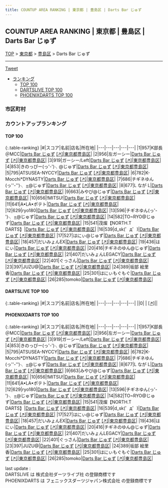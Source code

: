 ```yaml
---
title: COUNTUP AREA RANKING | 東京都 | 豊島区 | Darts Bar じゅず
---
```

## COUNTUP AREA RANKING | 東京都 | 豊島区 | Darts Bar じゅず

[TOP](/darts/rank/) > [東京都](/darts/rank/東京都/) > [豊島区](/darts/rank/東京都/豊島区/) > Darts Bar じゅず

___

<a href="https://twitter.com/share?ref_src=twsrc%5Etfw" data-text="COUNTUP AREA RANKING | 東京都豊島区Darts Bar じゅず" class="twitter-share-button" data-hashtags="DARTSLIVE,PHOENIXDARTS,darts,ダーツ" data-show-count="false">Tweet</a>

* [ランキング](#カウントアップランキング)
    * [TOP 100](#top-100)
    * [DARTSLIVE TOP 100](#dartslive-top-100)
    * [PHOENIXDARTS TOP 100](#phoenixdarts-top-100)

### 市区町村

<ul>

</ul>

### カウントアップランキング

#### TOP 100



{:.table-ranking}
|#|スコア|名前|店名|所在地|
|---|---|---|---|---|
|1|957|<span class="rank-name-pd">K部長＠MCC</span>|<a href="/darts/rank/shops/71989.html">Darts Bar じゅず</a> <a href="https://vs.phoenixdarts.com/jp/shop/shopDetailInfo/s_71989?s_seq=71989">[↗]</a>|<a href="/darts/rank/東京都/豊島区">東京都豊島区</a>|
|2|956|<span class="rank-name-pd">左ガーシー</span>|<a href="/darts/rank/shops/71989.html">Darts Bar じゅず</a> <a href="https://vs.phoenixdarts.com/jp/shop/shopDetailInfo/s_71989?s_seq=71989">[↗]</a>|<a href="/darts/rank/東京都/豊島区">東京都豊島区</a>|
|3|919|<span class="rank-name-pd">ガーシー/Left</span>|<a href="/darts/rank/shops/71989.html">Darts Bar じゅず</a> <a href="https://vs.phoenixdarts.com/jp/shop/shopDetailInfo/s_71989?s_seq=71989">[↗]</a>|<a href="/darts/rank/東京都/豊島区">東京都豊島区</a>|
|4|853|<span class="rank-name-pd">きのっぴー(っ&#x27;-&#x27;)╮@じゅず</span>|<a href="/darts/rank/shops/71989.html">Darts Bar じゅず</a> <a href="https://vs.phoenixdarts.com/jp/shop/shopDetailInfo/s_71989?s_seq=71989">[↗]</a>|<a href="/darts/rank/東京都/豊島区">東京都豊島区</a>|
|5|795|<span class="rank-name-pd">ATSUSEA-NYCCY</span>|<a href="/darts/rank/shops/71989.html">Darts Bar じゅず</a> <a href="https://vs.phoenixdarts.com/jp/shop/shopDetailInfo/s_71989?s_seq=71989">[↗]</a>|<a href="/darts/rank/東京都/豊島区">東京都豊島区</a>|
|6|782|<span class="rank-name-pd">K-Mocchi*DYNASTY</span>|<a href="/darts/rank/shops/71989.html">Darts Bar じゅず</a> <a href="https://vs.phoenixdarts.com/jp/shop/shopDetailInfo/s_71989?s_seq=71989">[↗]</a>|<a href="/darts/rank/東京都/豊島区">東京都豊島区</a>|
|7|686|<span class="rank-name-pd">チギネゆん(っ&#x27;&#x27;-&#x27;&#x27;)╮ =͟͟@じゅず</span>|<a href="/darts/rank/shops/71989.html">Darts Bar じゅず</a> <a href="https://vs.phoenixdarts.com/jp/shop/shopDetailInfo/s_71989?s_seq=71989">[↗]</a>|<a href="/darts/rank/東京都/豊島区">東京都豊島区</a>|
|8|677|<span class="rank-name-pd">L なが L</span>|<a href="/darts/rank/shops/71989.html">Darts Bar じゅず</a> <a href="https://vs.phoenixdarts.com/jp/shop/shopDetailInfo/s_71989?s_seq=71989">[↗]</a>|<a href="/darts/rank/東京都/豊島区">東京都豊島区</a>|
|9|663|<span class="rank-name-pd">みやび@じゅず</span>|<a href="/darts/rank/shops/71989.html">Darts Bar じゅず</a> <a href="https://vs.phoenixdarts.com/jp/shop/shopDetailInfo/s_71989?s_seq=71989">[↗]</a>|<a href="/darts/rank/東京都/豊島区">東京都豊島区</a>|
|10|656|<span class="rank-name-pd">!MITSU!</span>|<a href="/darts/rank/shops/71989.html">Darts Bar じゅず</a> <a href="https://vs.phoenixdarts.com/jp/shop/shopDetailInfo/s_71989?s_seq=71989">[↗]</a>|<a href="/darts/rank/東京都/豊島区">東京都豊島区</a>|
|11|641|<span class="rank-name-pd">A•LA•ポテト</span>|<a href="/darts/rank/shops/71989.html">Darts Bar じゅず</a> <a href="https://vs.phoenixdarts.com/jp/shop/shopDetailInfo/s_71989?s_seq=71989">[↗]</a>|<a href="/darts/rank/東京都/豊島区">東京都豊島区</a>|
|12|629|<span class="rank-name-pd">ryo180</span>|<a href="/darts/rank/shops/71989.html">Darts Bar じゅず</a> <a href="https://vs.phoenixdarts.com/jp/shop/shopDetailInfo/s_71989?s_seq=71989">[↗]</a>|<a href="/darts/rank/東京都/豊島区">東京都豊島区</a>|
|13|596|<span class="rank-name-pd">チギネゆん(っ&#x27;-&#x27;)╮ =͟͟@じゅず</span>|<a href="/darts/rank/shops/71989.html">Darts Bar じゅず</a> <a href="https://vs.phoenixdarts.com/jp/shop/shopDetailInfo/s_71989?s_seq=71989">[↗]</a>|<a href="/darts/rank/東京都/豊島区">東京都豊島区</a>|
|14|582|<span class="rank-name-pd">TO~RYO@じゅず</span>|<a href="/darts/rank/shops/71989.html">Darts Bar じゅず</a> <a href="https://vs.phoenixdarts.com/jp/shop/shopDetailInfo/s_71989?s_seq=71989">[↗]</a>|<a href="/darts/rank/東京都/豊島区">東京都豊島区</a>|
|15|541|<span class="rank-name-pd">茂燦【NORTH.T DARTS】</span>|<a href="/darts/rank/shops/71989.html">Darts Bar じゅず</a> <a href="https://vs.phoenixdarts.com/jp/shop/shopDetailInfo/s_71989?s_seq=71989">[↗]</a>|<a href="/darts/rank/東京都/豊島区">東京都豊島区</a>|
|16|539|<span class="rank-name-pd">d_sk(゜д゜)</span>|<a href="/darts/rank/shops/71989.html">Darts Bar じゅず</a> <a href="https://vs.phoenixdarts.com/jp/shop/shopDetailInfo/s_71989?s_seq=71989">[↗]</a>|<a href="/darts/rank/東京都/豊島区">東京都豊島区</a>|
|17|527|<span class="rank-name-pd">はにぃ@じゅず</span>|<a href="/darts/rank/shops/71989.html">Darts Bar じゅず</a> <a href="https://vs.phoenixdarts.com/jp/shop/shopDetailInfo/s_71989?s_seq=71989">[↗]</a>|<a href="/darts/rank/東京都/豊島区">東京都豊島区</a>|
|18|457|<span class="rank-name-pd">だいみょんEX</span>|<a href="/darts/rank/shops/71989.html">Darts Bar じゅず</a> <a href="https://vs.phoenixdarts.com/jp/shop/shopDetailInfo/s_71989?s_seq=71989">[↗]</a>|<a href="/darts/rank/東京都/豊島区">東京都豊島区</a>|
|19|436|<span class="rank-name-pd">はにぃ</span>|<a href="/darts/rank/shops/71989.html">Darts Bar じゅず</a> <a href="https://vs.phoenixdarts.com/jp/shop/shopDetailInfo/s_71989?s_seq=71989">[↗]</a>|<a href="/darts/rank/東京都/豊島区">東京都豊島区</a>|
|20|416|<span class="rank-name-pd">チギネのゆん@じゅず</span>|<a href="/darts/rank/shops/71989.html">Darts Bar じゅず</a> <a href="https://vs.phoenixdarts.com/jp/shop/shopDetailInfo/s_71989?s_seq=71989">[↗]</a>|<a href="/darts/rank/東京都/豊島区">東京都豊島区</a>|
|21|407|<span class="rank-name-pd">だいみょんLEGACY</span>|<a href="/darts/rank/shops/71989.html">Darts Bar じゅず</a> <a href="https://vs.phoenixdarts.com/jp/shop/shopDetailInfo/s_71989?s_seq=71989">[↗]</a>|<a href="/darts/rank/東京都/豊島区">東京都豊島区</a>|
|22|401|<span class="rank-name-pd">ぐっさん</span>|<a href="/darts/rank/shops/71989.html">Darts Bar じゅず</a> <a href="https://vs.phoenixdarts.com/jp/shop/shopDetailInfo/s_71989?s_seq=71989">[↗]</a>|<a href="/darts/rank/東京都/豊島区">東京都豊島区</a>|
|23|397|<span class="rank-name-pd">JUZU@</span>|<a href="/darts/rank/shops/71989.html">Darts Bar じゅず</a> <a href="https://vs.phoenixdarts.com/jp/shop/shopDetailInfo/s_71989?s_seq=71989">[↗]</a>|<a href="/darts/rank/東京都/豊島区">東京都豊島区</a>|
|24|389|<span class="rank-name-pd"><span class="pro-icon-pd"></span>坂部 絵里香</span>|<a href="/darts/rank/shops/71989.html">Darts Bar じゅず</a> <a href="https://vs.phoenixdarts.com/jp/shop/shopDetailInfo/s_71989?s_seq=71989">[↗]</a>|<a href="/darts/rank/東京都/豊島区">東京都豊島区</a>|
|25|301|<span class="rank-name-pd">はにぃもぐもぐ</span>|<a href="/darts/rank/shops/71989.html">Darts Bar じゅず</a> <a href="https://vs.phoenixdarts.com/jp/shop/shopDetailInfo/s_71989?s_seq=71989">[↗]</a>|<a href="/darts/rank/東京都/豊島区">東京都豊島区</a>|
|26|285|<span class="rank-name-pd">tomoko</span>|<a href="/darts/rank/shops/71989.html">Darts Bar じゅず</a> <a href="https://vs.phoenixdarts.com/jp/shop/shopDetailInfo/s_71989?s_seq=71989">[↗]</a>|<a href="/darts/rank/東京都/豊島区">東京都豊島区</a>|


#### DARTSLIVE TOP 100



{:.table-ranking}
|#|スコア|名前|店名|所在地|
|---|---|---|---|---|
||0|<span class="rank-name-dl"> </span>|<a href="/darts/rank/shops/.html"></a> <a href="">[↗]</a>|<a href="/darts/rank//"></a>|


#### PHOENIXDARTS TOP 100



{:.table-ranking}
|#|スコア|名前|店名|所在地|
|---|---|---|---|---|
|1|957|<span class="rank-name-pd">K部長＠MCC</span>|<a href="/darts/rank/shops/71989.html">Darts Bar じゅず</a> <a href="https://vs.phoenixdarts.com/jp/shop/shopDetailInfo/s_71989?s_seq=71989">[↗]</a>|<a href="/darts/rank/東京都/豊島区">東京都豊島区</a>|
|2|956|<span class="rank-name-pd">左ガーシー</span>|<a href="/darts/rank/shops/71989.html">Darts Bar じゅず</a> <a href="https://vs.phoenixdarts.com/jp/shop/shopDetailInfo/s_71989?s_seq=71989">[↗]</a>|<a href="/darts/rank/東京都/豊島区">東京都豊島区</a>|
|3|919|<span class="rank-name-pd">ガーシー/Left</span>|<a href="/darts/rank/shops/71989.html">Darts Bar じゅず</a> <a href="https://vs.phoenixdarts.com/jp/shop/shopDetailInfo/s_71989?s_seq=71989">[↗]</a>|<a href="/darts/rank/東京都/豊島区">東京都豊島区</a>|
|4|853|<span class="rank-name-pd">きのっぴー(っ&#x27;-&#x27;)╮@じゅず</span>|<a href="/darts/rank/shops/71989.html">Darts Bar じゅず</a> <a href="https://vs.phoenixdarts.com/jp/shop/shopDetailInfo/s_71989?s_seq=71989">[↗]</a>|<a href="/darts/rank/東京都/豊島区">東京都豊島区</a>|
|5|795|<span class="rank-name-pd">ATSUSEA-NYCCY</span>|<a href="/darts/rank/shops/71989.html">Darts Bar じゅず</a> <a href="https://vs.phoenixdarts.com/jp/shop/shopDetailInfo/s_71989?s_seq=71989">[↗]</a>|<a href="/darts/rank/東京都/豊島区">東京都豊島区</a>|
|6|782|<span class="rank-name-pd">K-Mocchi*DYNASTY</span>|<a href="/darts/rank/shops/71989.html">Darts Bar じゅず</a> <a href="https://vs.phoenixdarts.com/jp/shop/shopDetailInfo/s_71989?s_seq=71989">[↗]</a>|<a href="/darts/rank/東京都/豊島区">東京都豊島区</a>|
|7|686|<span class="rank-name-pd">チギネゆん(っ&#x27;&#x27;-&#x27;&#x27;)╮ =͟͟@じゅず</span>|<a href="/darts/rank/shops/71989.html">Darts Bar じゅず</a> <a href="https://vs.phoenixdarts.com/jp/shop/shopDetailInfo/s_71989?s_seq=71989">[↗]</a>|<a href="/darts/rank/東京都/豊島区">東京都豊島区</a>|
|8|677|<span class="rank-name-pd">L なが L</span>|<a href="/darts/rank/shops/71989.html">Darts Bar じゅず</a> <a href="https://vs.phoenixdarts.com/jp/shop/shopDetailInfo/s_71989?s_seq=71989">[↗]</a>|<a href="/darts/rank/東京都/豊島区">東京都豊島区</a>|
|9|663|<span class="rank-name-pd">みやび@じゅず</span>|<a href="/darts/rank/shops/71989.html">Darts Bar じゅず</a> <a href="https://vs.phoenixdarts.com/jp/shop/shopDetailInfo/s_71989?s_seq=71989">[↗]</a>|<a href="/darts/rank/東京都/豊島区">東京都豊島区</a>|
|10|656|<span class="rank-name-pd">!MITSU!</span>|<a href="/darts/rank/shops/71989.html">Darts Bar じゅず</a> <a href="https://vs.phoenixdarts.com/jp/shop/shopDetailInfo/s_71989?s_seq=71989">[↗]</a>|<a href="/darts/rank/東京都/豊島区">東京都豊島区</a>|
|11|641|<span class="rank-name-pd">A•LA•ポテト</span>|<a href="/darts/rank/shops/71989.html">Darts Bar じゅず</a> <a href="https://vs.phoenixdarts.com/jp/shop/shopDetailInfo/s_71989?s_seq=71989">[↗]</a>|<a href="/darts/rank/東京都/豊島区">東京都豊島区</a>|
|12|629|<span class="rank-name-pd">ryo180</span>|<a href="/darts/rank/shops/71989.html">Darts Bar じゅず</a> <a href="https://vs.phoenixdarts.com/jp/shop/shopDetailInfo/s_71989?s_seq=71989">[↗]</a>|<a href="/darts/rank/東京都/豊島区">東京都豊島区</a>|
|13|596|<span class="rank-name-pd">チギネゆん(っ&#x27;-&#x27;)╮ =͟͟@じゅず</span>|<a href="/darts/rank/shops/71989.html">Darts Bar じゅず</a> <a href="https://vs.phoenixdarts.com/jp/shop/shopDetailInfo/s_71989?s_seq=71989">[↗]</a>|<a href="/darts/rank/東京都/豊島区">東京都豊島区</a>|
|14|582|<span class="rank-name-pd">TO~RYO@じゅず</span>|<a href="/darts/rank/shops/71989.html">Darts Bar じゅず</a> <a href="https://vs.phoenixdarts.com/jp/shop/shopDetailInfo/s_71989?s_seq=71989">[↗]</a>|<a href="/darts/rank/東京都/豊島区">東京都豊島区</a>|
|15|541|<span class="rank-name-pd">茂燦【NORTH.T DARTS】</span>|<a href="/darts/rank/shops/71989.html">Darts Bar じゅず</a> <a href="https://vs.phoenixdarts.com/jp/shop/shopDetailInfo/s_71989?s_seq=71989">[↗]</a>|<a href="/darts/rank/東京都/豊島区">東京都豊島区</a>|
|16|539|<span class="rank-name-pd">d_sk(゜д゜)</span>|<a href="/darts/rank/shops/71989.html">Darts Bar じゅず</a> <a href="https://vs.phoenixdarts.com/jp/shop/shopDetailInfo/s_71989?s_seq=71989">[↗]</a>|<a href="/darts/rank/東京都/豊島区">東京都豊島区</a>|
|17|527|<span class="rank-name-pd">はにぃ@じゅず</span>|<a href="/darts/rank/shops/71989.html">Darts Bar じゅず</a> <a href="https://vs.phoenixdarts.com/jp/shop/shopDetailInfo/s_71989?s_seq=71989">[↗]</a>|<a href="/darts/rank/東京都/豊島区">東京都豊島区</a>|
|18|457|<span class="rank-name-pd">だいみょんEX</span>|<a href="/darts/rank/shops/71989.html">Darts Bar じゅず</a> <a href="https://vs.phoenixdarts.com/jp/shop/shopDetailInfo/s_71989?s_seq=71989">[↗]</a>|<a href="/darts/rank/東京都/豊島区">東京都豊島区</a>|
|19|436|<span class="rank-name-pd">はにぃ</span>|<a href="/darts/rank/shops/71989.html">Darts Bar じゅず</a> <a href="https://vs.phoenixdarts.com/jp/shop/shopDetailInfo/s_71989?s_seq=71989">[↗]</a>|<a href="/darts/rank/東京都/豊島区">東京都豊島区</a>|
|20|416|<span class="rank-name-pd">チギネのゆん@じゅず</span>|<a href="/darts/rank/shops/71989.html">Darts Bar じゅず</a> <a href="https://vs.phoenixdarts.com/jp/shop/shopDetailInfo/s_71989?s_seq=71989">[↗]</a>|<a href="/darts/rank/東京都/豊島区">東京都豊島区</a>|
|21|407|<span class="rank-name-pd">だいみょんLEGACY</span>|<a href="/darts/rank/shops/71989.html">Darts Bar じゅず</a> <a href="https://vs.phoenixdarts.com/jp/shop/shopDetailInfo/s_71989?s_seq=71989">[↗]</a>|<a href="/darts/rank/東京都/豊島区">東京都豊島区</a>|
|22|401|<span class="rank-name-pd">ぐっさん</span>|<a href="/darts/rank/shops/71989.html">Darts Bar じゅず</a> <a href="https://vs.phoenixdarts.com/jp/shop/shopDetailInfo/s_71989?s_seq=71989">[↗]</a>|<a href="/darts/rank/東京都/豊島区">東京都豊島区</a>|
|23|397|<span class="rank-name-pd">JUZU@</span>|<a href="/darts/rank/shops/71989.html">Darts Bar じゅず</a> <a href="https://vs.phoenixdarts.com/jp/shop/shopDetailInfo/s_71989?s_seq=71989">[↗]</a>|<a href="/darts/rank/東京都/豊島区">東京都豊島区</a>|
|24|389|<span class="rank-name-pd"><span class="pro-icon-pd"></span>坂部 絵里香</span>|<a href="/darts/rank/shops/71989.html">Darts Bar じゅず</a> <a href="https://vs.phoenixdarts.com/jp/shop/shopDetailInfo/s_71989?s_seq=71989">[↗]</a>|<a href="/darts/rank/東京都/豊島区">東京都豊島区</a>|
|25|301|<span class="rank-name-pd">はにぃもぐもぐ</span>|<a href="/darts/rank/shops/71989.html">Darts Bar じゅず</a> <a href="https://vs.phoenixdarts.com/jp/shop/shopDetailInfo/s_71989?s_seq=71989">[↗]</a>|<a href="/darts/rank/東京都/豊島区">東京都豊島区</a>|
|26|285|<span class="rank-name-pd">tomoko</span>|<a href="/darts/rank/shops/71989.html">Darts Bar じゅず</a> <a href="https://vs.phoenixdarts.com/jp/shop/shopDetailInfo/s_71989?s_seq=71989">[↗]</a>|<a href="/darts/rank/東京都/豊島区">東京都豊島区</a>|


<div class="footer border-top border-gray-light mt-5 pt-3 text-right text-gray">
    last update : <span style="font-weight: italic" id="foot_last_modified"></span><br />
    DARTSLIVE は 株式会社ダーツライブ社 の登録商標です<br />
    PHOENIXDARTS は フェニックスダーツジャパン株式会社 の登録商標です<br />
</div>

<script src="https://cdnjs.cloudflare.com/ajax/libs/jquery.tablesorter/2.31.3/js/jquery.tablesorter.min.js" integrity="sha512-qzgd5cYSZcosqpzpn7zF2ZId8f/8CHmFKZ8j7mU4OUXTNRd5g+ZHBPsgKEwoqxCtdQvExE5LprwwPAgoicguNg==" crossorigin="anonymous" referrerpolicy="no-referrer"></script>
<link rel="stylesheet" href="https://cdnjs.cloudflare.com/ajax/libs/jquery.tablesorter/2.31.3/css/theme.default.min.css" integrity="sha512-wghhOJkjQX0Lh3NSWvNKeZ0ZpNn+SPVXX1Qyc9OCaogADktxrBiBdKGDoqVUOyhStvMBmJQ8ZdMHiR3wuEq8+w==" crossorigin="anonymous" referrerpolicy="no-referrer" />
<script>
$(function() {
    $(".table-ranking").tablesorter({sortList:[[0, 0]]});
    $("#foot_last_modified").text(formatDate(new Date(document.lastModified), 'yyyy-MM-dd HH:mm:ss'));
});
</script>

<script async src="https://platform.twitter.com/widgets.js" charset="utf-8"></script>